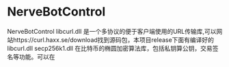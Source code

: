 # NerveBotControl
NerveBotControl
libcurl.dll
是一个多协议的便于客户端使用的URL传输库,可以网站https://curl.haxx.se/download找到源码包，本项目release下面有编译好的libcurl.dll
secp256k1.dll
在比特币的椭圆加密算法库，包括私钥算公钥，交易签名等功能。可以在

